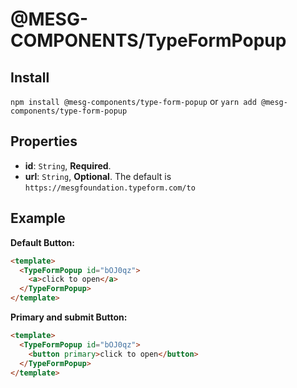# @MESG-COMPONENTS/TypeFormPopup

## Install

`npm install @mesg-components/type-form-popup` or `yarn add @mesg-components/type-form-popup`

## Properties

- **id**: `String`, **Required**.
- **url**: `String`, **Optional**. The default is `https://mesgfoundation.typeform.com/to`

## Example

**Default Button:**

```html
<template>
  <TypeFormPopup id="bOJ0qz">
    <a>click to open</a>
  </TypeFormPopup>
</template>
```

**Primary and submit Button:**

```html
<template>
  <TypeFormPopup id="bOJ0qz">
    <button primary>click to open</button>
  </TypeFormPopup>
</template>
```
